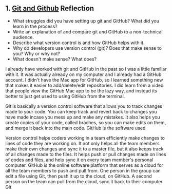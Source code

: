 ## 1. [Git and Github](1_get_started/readme.md) Reflection

* What struggles did you have setting up git and GitHub? What did you learn in the process?
* Write an explanation of and compare git and GitHub to a non-technical audience. 
* Describe what version control is and how GitHub helps with it.
* Why do developers use version control (git)? Does that make sense to you? Why or why not?
* What doesn't make sense? What does?

I already have worked with git and GitHub in the past so I was a little familiar with it. It was actually already on my computer and I already had a GitHub account. I didn't have the Mac app for GitHub, so I learned something new that makes it easier to add/delete/edit repositories. I did learn from a video that people view the GitHub Mac app to be the lazy way, and instead its better to just get used to using GitHub from the terminal.

Git is basically a version control software that allows you to track changes made to your code. You can keep track and revert back to changes you have made incase you mess up and make any mistakes. It also helps you create copies of your code, called braches, so you can make edits on them, and merge it back into the main code. GitHub is the software used



Version control helps coders working in a team efficiently make changes to lines of code they are working on. It not only helps all the team members make their own changes and sync it to a master file, but it also keeps track of all changes made to the files. It helps push or pull changes made on lines of codes and files, and help sync it on every team member's personal computer. GitHub is the online software platform that serves as a cloud for all the team members to push and pull from. One person in the group can edit a file using Git, then push it up to the cloud, on GitHub. A second person on the team can pull from the cloud, sync it back to their computer. Git
